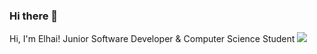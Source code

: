 ### Hi there 👋

<!--
**ElhaiMansbach/ElhaiMansbach** is a ✨ _special_ ✨ repository because its `README.md` (this file) appears on your GitHub profile.

Here are some ideas to get you started:

- 🔭 I’m currently working on ...
- 🌱 I’m currently learning ...
- 👯 I’m looking to collaborate on ...
- 🤔 I’m looking for help with ...
- 💬 Ask me about ...
- 📫 How to reach me: ...
- 😄 Pronouns: ...
- ⚡ Fun fact: ...
-->
Hi, I'm Elhai! 
Junior Software Developer & Computer Science Student
 ![](https://giphy.com/gifs/PPEBblqDVQQle5WAis)
